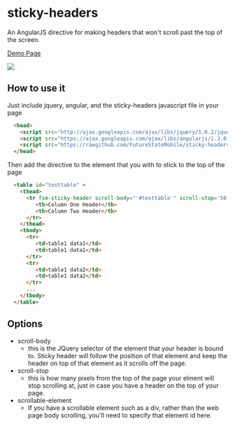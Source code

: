 sticky-headers
==============

An AngularJS directive for making headers that won't scroll past the top of the screen.

[Demo Page](http://rawgit.com/FutureStateMobile/sticky-header/master/demo/index.html)

<img src='https://cloud.githubusercontent.com/assets/353374/4542679/68567294-4e24-11e4-8c4d-4f0e3227743f.png' />

How to use it
-------------

Just include jquery, angular, and the sticky-headers javascript file in your page

```html
  <head>
	<script src="http://ajax.googleapis.com/ajax/libs/jquery/1.6.2/jquery.min.js"></script>
	<script src="https://ajax.googleapis.com/ajax/libs/angularjs/1.3.0-rc.2/angular.min.js"></script>
	<script src="https://rawgithub.com/FutureStateMobile/sticky-headers/master/src/fsm-sticky-header.js"></script>
  </head>
```
Then add the directive to the element that you with to stick to the top of the page

```html
  <table id="testtable" >
    <thead>
      <tr fsm-sticky-header scroll-body="'#testtable'" scroll-stop='50'>
         <th>Column One Header</th>
         <th>Column Two Header</th>
      </tr>
    </thead>
    <tbody>
      <tr>
         <td>table1 data1</td>
         <td>table1 data1</td>
      </tr>
      <tr>
         <td>table1 data2</td>
         <td>table1 data2</td>
      </tr>
      ...
    </tbody>
  </table>
```

Options
--------

* scroll-body
   * this is the JQuery selector of the element that your header is bound to.  Sticky header will follow the position of that element and keep the header on top of that element as it scrolls off the page.
* scroll-stop
   * this is how many pixels from the top of the page your elment will stop scrolling at, just in case you have a header on the top of your page.
* scrollable-element
   * If you have a scrollable element such as a div, rather than the web page body scrolling, you'll need to specify that element id here.
